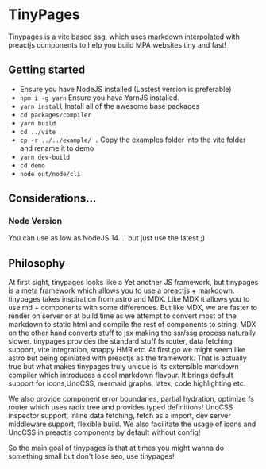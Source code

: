 # TinyPages

Tinypages is a vite based ssg, which uses markdown interpolated with preactjs components to help you build MPA websites tiny and fast!

## Getting started
 - Ensure you have NodeJS installed (Lastest version is preferable)
 - `npm i -g yarn` Ensure you have YarnJS installed.
 - `yarn install` Install all of the awesome base packages
 - `cd packages/compiler`
 - `yarn build`
 - `cd ../vite`
 - `cp -r ../../example/ .` Copy the examples folder into the vite folder and rename it to demo
 - `yarn dev-build`
 - `cd demo`
 - `node out/node/cli`

## Considerations...

### Node Version
You can use as low as NodeJS 14.... but just use the latest ;)

## Philosophy

At first sight, tinypages looks like a Yet another JS framework, but tinypages is a meta framework which allows you to use a preactjs + markdown. 
tinypages takes inspiration from astro and MDX. Like MDX it allows you to use md + components with some differences. But like MDX, we are faster to render on server or at build time as we attempt to convert most of the markdown to static html and compile the rest of components to string. MDX on the other hand converts stuff to jsx making the ssr/ssg process naturally slower.
tinypages provides the standard stuff fs router, data fetching support, vite integration, snappy HMR etc. 
At first go we might seem like astro but being opiniated with preactjs as the framework. That is actually true but what makes tinypages truly unique is its extensible markdown compiler which introduces a cool markdown flavour. It brings default support for icons,UnoCSS, mermaid graphs, latex, code highlighting etc. 

We also provide component error boundaries, partial hydration, optimize fs router which uses radix tree and provides typed definitions! UnoCSS inspector support, inline data fetching, fetch as a import, dev server middleware support, flexible build. We also facilitate the usage of icons and UnoCSS in preactjs components by default without config!

So the main goal of tinypages is that at times you might wanna do something small but don't lose seo, use tinypages!
